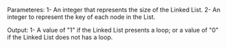 Parameteres:
1- An integer that represents the size of the Linked List.
2- An integer to represent the key of each node in the List.

Output:
1- A value of "1" if the Linked List presents a loop;
  or a value of "0" if the Linked List does not has a loop.
